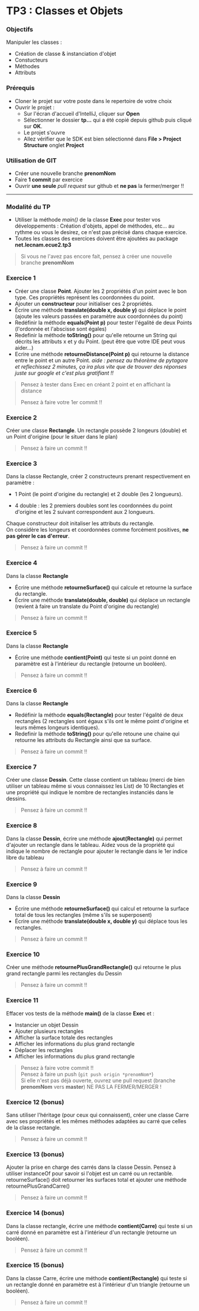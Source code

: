 # TP3 : Classes et Objets

### Objectifs
Manipuler les classes :

- Création de classe & instanciation d'objet
- Constucteurs
- Méthodes
- Attributs

### Prérequis
- Cloner le projet sur votre poste dans le repertoire de votre choix
- Ouvrir le projet :
  - Sur l'écran d'accueil d'IntelliJ, cliquer sur **Open**
  - Sélectionner le dossier **tp...** qui a été copié depuis github puis cliqué sur **OK**.
  - Le projet s'ouvre
  - Allez vérifier que le SDK est bien sélectionné dans **File > Project Structure** onglet **Project**

### Utilisation de GIT

- Créer une nouvelle branche **prenomNom**
- Faire **1 commit** par exercice
- Ouvrir **une seule** *pull request* sur github et **ne pas** la fermer/merger !!

----

### Modalité du TP

- Utiliser la méthode *main()* de la classe **Exec** pour tester vos développements : Création d'objets, appel de méthodes, etc... au rythme ou vous le desirez, ce n'est pas précisé dans chaque exercice.
- Toutes les classes des exercices doivent être ajoutées au package **net.lecnam.ecue2.tp3**

> Si vous ne l'avez pas encore fait, pensez à créer une nouvelle branche **prenomNom**

### Exercice 1

- Créer une classe **Point**. Ajouter les 2 propriétés d'un point avec le bon type. Ces propriétés représent les coordonnées du point.
- Ajouter un **constructeur** pour initialiser ces 2 propriétés.
- Écrire une méthode **translate(double x, double y)** qui déplace le point (ajoute les valeurs passées en paramètre aux coordonnées du point)
- Redéfinir la méthode **equals(Point p)** pour tester l'égalité de deux Points (l'ordonnée et l'abscisse sont égales)
- Redefinir la méthode **toString()** pour qu'elle retourne un String qui décrits les attributs x et y du Point. (peut être que votre IDE peut vous aider...)
- Ecrire une méthode **retourneDistance(Point p)** qui retourne la distance entre le point et un autre Point. *aide : pensez au théorème de pytagore et reflechissez 2 minutes, ça ira plus vite que de trouver des réponses juste sur google  et c'est plus gratifiant !!*

> Pensez à tester dans Exec en créant 2 point et en affichant la distance
>
> Pensez à faire votre 1er commit !!  

### Exercice 2
Créer une classe **Rectangle**. Un rectangle possède 2 longeurs (double) et un Point d'origine (pour le situer dans le plan)

> Pensez à faire un commit !!

### Exercice 3
Dans la classe Rectangle, créer 2 constructeurs prenant respectivement en paramètre : 

- 1 Point (le point d'origine du rectangle) et 2 double (les 2 longueurs). 

- 4 double : les 2 premiers doubles sont les coordonnées du point d'origine et les 2 suivant correspondent aux 2 longueurs.

Chaque constructeur doit initaliser les attributs du rectangle.  
On considère les longeurs et coordonnées comme forcément positives, **ne pas gérer le cas d'erreur**.

> Pensez à faire un commit !!

### Exercice 4
Dans la classe **Rectangle**
- Écrire une méthode **retourneSurface()** qui calcule et retourne la surface du rectangle. 
- Écrire une méthode **translate(double, double)** qui déplace un rectangle (revient à faire un translate du Point d'origine du rectangle)

> Pensez à faire un commit !!

### Exercice 5
Dans la classe **Rectangle**
- Écrire une méthode **contient(Point)** qui teste si un point donné en paramètre est à l'intérieur du rectangle (retourne un booléen). 

> Pensez à faire un commit !!

### Exercice 6
Dans la classe **Rectangle**
- Redéfinir la méthode **equals(Rectangle)** pour tester l'égalité de deux rectangles (2 rectangles sont égaux s'ils ont le même point d'origine et leurs mêmes longeurs identiques).
- Redefinir la méthode **toString()** pour qu'elle retoune une chaine qui retourne les attributs du Rectangle ainsi que sa surface.

> Pensez à faire un commit !!

### Exercice 7
Créer une classe **Dessin**. Cette classe contient un tableau (merci de bien utiliser un tableau même si vous connaissez les List) de 10 Rectangles et une propriété qui indique le nombre de rectangles instanciés dans le dessins.

> Pensez à faire un commit !!

### Exercice 8
Dans la classe **Dessin**, écrire une méthode **ajout(Rectangle)** qui permet d'ajouter un rectangle dans le tableau. Aidez vous de la propriété qui indique le nombre de rectangle pour ajouter le rectangle dans le 1er indice libre du tableau

> Pensez à faire un commit !!

### Exercice 9
Dans la classe **Dessin**
- Écrire une méthode **retourneSurface()** qui calcul et retourne la surface total de tous les rectangles (même s'ils se superposent)
- Écrire une méthode **translate(double x, double y)** qui déplace tous les rectangles. 

> Pensez à faire un commit !!

### Exercice 10
Créer une méthode **retournePlusGrandRectangle()** qui retourne le plus grand rectangle parmi les rectangles du Dessin

> Pensez à faire un commit !!

### Exercice 11
Effacer vos tests de la méthode **main()** de la classe **Exec** et :
  - Instancier un objet Dessin
  - Ajouter plusieurs rectangles
  - Afficher la surface totale des rectangles
  - Afficher les informations du plus grand rectangle
  - Déplacer les rectangles
  - Afficher les informations du plus grand rectangle

> Pensez à faire votre commit !!  
> Pensez à faire un push (```git push origin *prenomNom*```)  
> Si elle n'est pas déjà ouverte, ouvrez une pull request (branche **prenomNom** vers **master**) NE PAS LA FERMER/MERGER !

### Exercice 12 (bonus)

Sans utiliser l'héritage (pour ceux qui connaissent), créer une classe Carre avec ses propriétés et les mêmes méthodes adaptées au carré que celles de la classe rectangle.

> Pensez à faire un commit !!

### Exercice 13 (bonus)

Ajouter la prise en charge des carrés dans la classe Dessin. Pensez à utiliser instanceOf pour savoir si l'objet est un carré ou un rectanble. retourneSurface() doit retourner les surfaces total et ajouter une méthode retournePlusGrandCarre()

> Pensez à faire un commit !!

### Exercice 14 (bonus)

Dans la classe rectangle, écrire une méthode **contient(Carre)** qui teste si un carré donné en paramètre est à l'intérieur d'un rectangle (retourne un booléen). 

> Pensez à faire un commit !!

### Exercice 15 (bonus)

Dans la classe Carre, écrire une méthode **contient(Rectangle)** qui teste si un rectangle donné en paramètre est à l'intérieur d'un triangle (retourne un booléen). 

> Pensez à faire un commit !!



